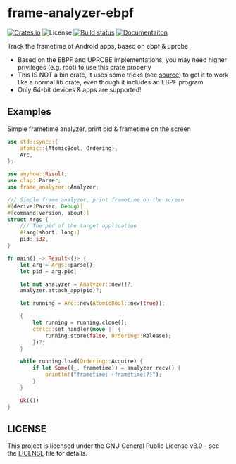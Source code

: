 # frame-analyzer-ebpf

[![Crates.io][crates-badge]][crates-url]
![License][license-badge]
[![Build status][build-badge]][build-url]
[![Documentaiton][api-docs-badge]][api-docs]

[crates-badge]: https://img.shields.io/crates/v/frame-analyzer.svg?style=for-the-badge&logo=rust
[crates-url]: https://crates.io/crates/frame-analyzer
[license-badge]: https://img.shields.io/badge/license-GPLv3-blue?style=for-the-badge
[build-badge]: https://img.shields.io/github/actions/workflow/status/aya-rs/aya/ci.yml?style=for-the-badge
[build-url]: https://github.com/aya-rs/aya/actions/workflows/ci.yml
[api-docs-badge]: https://img.shields.io/badge/docs-frame--analyzer-blue.svg?style=for-the-badge&logo=docsdotrs
[api-docs]: https://shadow3aaa.github.io/frame-analyzer-ebpf

Track the frametime of Android apps, based on ebpf & uprobe

- Based on the EBPF and UPROBE implementations, you may need higher privileges (e.g. root) to use this crate properly
- This IS NOT a bin crate, it uses some tricks (see [source](https://github.com/shadow3aaa/frame-analyzer-ebpf?tab=readme-ov-file)) to get it to work like a normal lib crate, even though it includes an EBPF program
- Only 64-bit devices & apps are supported!

## Examples

Simple frametime analyzer, print pid & frametime on the screen

```rust
use std::sync::{
    atomic::{AtomicBool, Ordering},
    Arc,
};

use anyhow::Result;
use clap::Parser;
use frame_analyzer::Analyzer;

/// Simple frame analyzer, print frametime on the screen
#[derive(Parser, Debug)]
#[command(version, about)]
struct Args {
    /// The pid of the target application
    #[arg(short, long)]
    pid: i32,
}

fn main() -> Result<()> {
    let arg = Args::parse();
    let pid = arg.pid;

    let mut analyzer = Analyzer::new()?;
    analyzer.attach_app(pid)?;

    let running = Arc::new(AtomicBool::new(true));

    {
        let running = running.clone();
        ctrlc::set_handler(move || {
            running.store(false, Ordering::Release);
        })?;
    }

    while running.load(Ordering::Acquire) {
        if let Some((_, frametime)) = analyzer.recv() {
            println!("frametime: {frametime:?}");
        }
    }

    Ok(())
}
```

## LICENSE

This project is licensed under the GNU General Public License v3.0 - see the [LICENSE](LICENSE) file for details.
